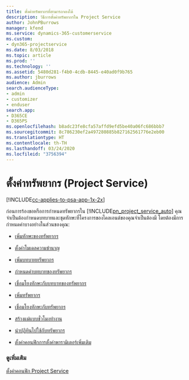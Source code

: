 ```yaml
---
title: ตั้งค่าทรัพยากรที่สามารถจองได้
description: วิธีการตั้งค่าทรัพยากรใน Project Service
author: JohnPBurrows
manager: kfend
ms.service: dynamics-365-customerservice
ms.custom:
- dyn365-projectservice
ms.date: 8/03/2018
ms.topic: article
ms.prod: ''
ms.technology: ''
ms.assetid: 5480d281-f4b0-4cdb-8445-e40ad0f9b765
ms.author: jburrows
audience: Admin
search.audienceType:
- admin
- customizer
- enduser
search.app:
- D365CE
- D365PS
ms.openlocfilehash: b8adc23fe8cfa57affd9efd5be40a06fc686bbb7
ms.sourcegitcommit: 8c786230ef2a497280885b827162561776e2eb00
ms.translationtype: HT
ms.contentlocale: th-TH
ms.lasthandoff: 03/24/2020
ms.locfileid: "3756394"
---
```

# <a name="set-up-resources-project-service"></a>ตั้งค่าทรัพยากร (Project Service)

[!INCLUDE[cc-applies-to-psa-app-1x-2x](../includes/cc-applies-to-psa-app-1x-2x.md)]

ก่อนการร้องขอหรือการกำหนดทรัพยากรใน [!INCLUDE[pn_project_service_auto](../includes/pn-project-service-auto.md)] คุณจำเป็นต้องกำหนดบทบาทและชุดทักษะที่โครงการของไคลเอนต์ของคุณจำเป็นต้องมี โดยต้องมีการกำหนดค่าบางอย่างในส่วนของคุณ:  
  
-   [เพิ่มทักษะของทรัพยากร](../project-service/add-resource-skills.md)  
  
-   [ตั้งค่าโมเดลความชำนาญ](../project-service/set-up-proficiency-models.md)  
  
-   [เพิ่มบทบาททรัพยากร](../project-service/add-resource-roles.md)  
  
-   [กำหนดค่าบทบาทของทรัพยากร](../project-service/configure-resource-roles.md)  
  
-   [เชื่อมโยงทักษะกับบทบาทของทรัพยากร](../project-service/associate-skills-with-resource-roles.md)  
  
-   [เพิ่มทรัพยากร](../project-service/add-resources.md)  
  
-   [เชื่อมโยงทักษะกับทรัพยากร](../project-service/associate-skills-with-resources.md)  
  
-   [สร้างแม่แบบชั่วโมงทำงาน](../project-service/create-work-hours-template.md)  
  
-   [นำปฏิทินไปใช้กับทรัพยากร](../project-service/apply-calendar-resource.md)  
  
-   [ตั้งค่าคอนฟิกการตั้งค่าพารามิเตอร์เพิ่มเติม](../project-service/configure-additional-parameters-settings.md)  
  
### <a name="see-also"></a>ดูเพิ่มเติม  
 [ตั้งค่าคอนฟิก Project Service](../project-service/configure.md)
